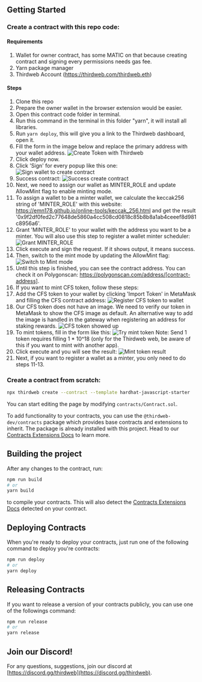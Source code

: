 ## Getting Started

### Create a contract with this repo code:

#### Requirements
1. Wallet for owner contract, has some MATIC on that because creating contract and signing every permissions needs gas fee.
2. Yarn package manager
3. Thirdweb Account (https://thirdweb.com/thirdweb.eth)

#### Steps
1. Clone this repo
2. Prepare the owner wallet in the browser extension would be easier.
3. Open this contract code folder in terminal.
4. Run this command in the terminal in this folder "yarn", it will install all libraries.
5. Run `yarn deploy`, this will give you a link to the Thirdweb dashboard, open it.
6. Fill the form in the image below and replace the primary address with your wallet address.
   ![Create Token with Thirdweb](docs/form-input-create-token.png)
7. Click deploy now.
8. Click 'Sign' for every popup like this one: ![Sign wallet to create contract](docs/sign-wallet-to-create-contract.png)
9. Success contract: ![Success create contract](docs/success-create-contract.png)
10. Next, we need to assign our wallet as MINTER_ROLE and update AllowMint flag to enable minting mode.
11. To assign a wallet to be a minter wallet, we calculate the keccak256 string of 'MINTER_ROLE' with this website: https://emn178.github.io/online-tools/keccak_256.html and get the result '0x9f2df0fed2c77648de5860a4cc508cd0818c85b8b8a1ab4ceeef8d981c8956a6'.
12. Grant 'MINTER_ROLE' to your wallet with the address you want to be a minter. You will also use this step to register a wallet minter scheduler:
   ![Grant MINTER_ROLE](docs/grant-minter-role.png)
13. Click execute and sign the request. If it shows output, it means success.
14. Then, switch to the mint mode by updating the AllowMint flag:
   ![Switch to Mint mode](docs/switch-to-mint-mode.png)
15. Until this step is finished, you can see the contract address. You can check it on Polygonscan: https://polygonscan.com/address/[contract-address].
16. If you want to mint CFS token, follow these steps:
   1. Add the CFS token to your wallet by clicking 'Import Token' in MetaMask and filling the CFS contract address:
      ![Register CFS token to wallet](docs/register-cfs-token-to-wallet.png)
   2. Our CFS token does not have an image. We need to verify our token in MetaMask to show the CFS image as default. An alternative way to add the image is handled in the gateway when registering an address for staking rewards.
      ![CFS token showed up](docs/cfs-token-showed-up.png)
   3. To mint tokens, fill in the form like this:
      ![Try mint token](docs/try-mint-token.png)
      Note: Send 1 token requires filling 1 * 10^18 (only for the Thirdweb web, be aware of this if you want to mint with another app).
17. Click execute and you will see the result:
   ![Mint token result](docs/result-mint-token.png)
18. Next, if you want to register a wallet as a minter, you only need to do steps 11-13.


### Create a contract from scratch:

```bash
npx thirdweb create --contract --template hardhat-javascript-starter
```

You can start editing the page by modifying `contracts/Contract.sol`.

To add functionality to your contracts, you can use the `@thirdweb-dev/contracts` package which provides base contracts and extensions to inherit. The package is already installed with this project. Head to our [Contracts Extensions Docs](https://portal.thirdweb.com/contractkit) to learn more.

## Building the project

After any changes to the contract, run:

```bash
npm run build
# or
yarn build
```

to compile your contracts. This will also detect the [Contracts Extensions Docs](https://portal.thirdweb.com/contractkit) detected on your contract.

## Deploying Contracts

When you're ready to deploy your contracts, just run one of the following command to deploy you're contracts:

```bash
npm run deploy
# or
yarn deploy
```

## Releasing Contracts

If you want to release a version of your contracts publicly, you can use one of the followings command:

```bash
npm run release
# or
yarn release
```

## Join our Discord!

For any questions, suggestions, join our discord at [https://discord.gg/thirdweb](https://discord.gg/thirdweb).
